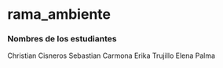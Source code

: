 # rama_ambiente
### Nombres de los estudiantes
Christian Cisneros
Sebastian Carmona
Erika Trujillo
Elena Palma
